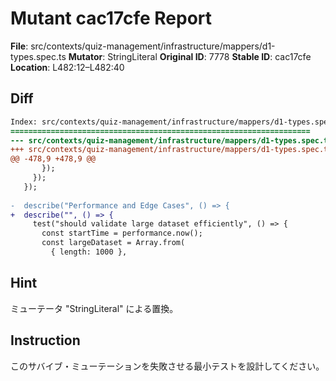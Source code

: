 # Mutant cac17cfe Report

**File**: src/contexts/quiz-management/infrastructure/mappers/d1-types.spec.ts
**Mutator**: StringLiteral
**Original ID**: 7778
**Stable ID**: cac17cfe
**Location**: L482:12–L482:40

## Diff

```diff
Index: src/contexts/quiz-management/infrastructure/mappers/d1-types.spec.ts
===================================================================
--- src/contexts/quiz-management/infrastructure/mappers/d1-types.spec.ts	original
+++ src/contexts/quiz-management/infrastructure/mappers/d1-types.spec.ts	mutated #7778
@@ -478,9 +478,9 @@
       });
     });
   });
 
-  describe("Performance and Edge Cases", () => {
+  describe("", () => {
     test("should validate large dataset efficiently", () => {
       const startTime = performance.now();
       const largeDataset = Array.from(
         { length: 1000 },
```

## Hint

ミューテータ "StringLiteral" による置換。

## Instruction

このサバイブ・ミューテーションを失敗させる最小テストを設計してください。

